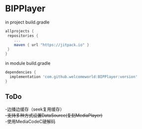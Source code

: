 # BIPPlayer
in project build.gradle
```gradle
allprojects {
 repositories {
    ...
    maven { url "https://jitpack.io" }
 }
}
  ```
  
  in module build.gradle
  ```gradle
  dependencies {
    implementation 'com.github.welcomeworld:BIPPlayer:version'
}
  ```
## ToDo
-边播边缓存（seek复用缓存）  
~~-支持多种方式设置DataSource(复刻MediaPlayer)~~  
-使用MediaCodeC硬解码